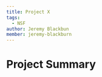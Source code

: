 ```yaml
---
title: Project X
tags:
  - NSF
author: Jeremy Blackbun
member: jeremy-blackburn
---
```


# Project Summary
